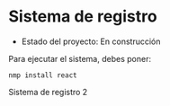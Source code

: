 <h1>Sistema de registro</h1>

- Estado  del proyecto: En construcción 

Para ejecutar el sistema, debes poner:

```nmp install react```

Sistema de registro 2
